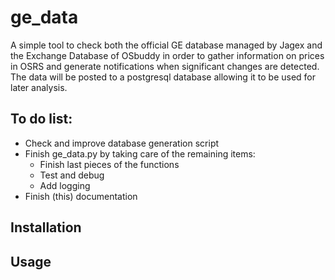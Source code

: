 # ge_data
A simple tool to check both the official GE database managed by Jagex and the Exchange Database of OSbuddy in order to gather information on prices in OSRS and generate notifications when significant changes are detected. The data will be posted to a postgresql database allowing it to be used for later analysis. 

## To do list:
* Check and improve database generation script
* Finish ge_data.py by taking care of the remaining items:
  * Finish last pieces of the functions
  * Test and debug
  * Add logging
* Finish (this) documentation

## Installation

## Usage
